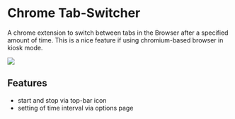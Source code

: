 # Chrome Tab-Switcher
A chrome extension to switch between tabs in the Browser after a specified amount of time. 
This is a nice feature if using chromium-based browser in kiosk mode.

![](https://basti-sk.com/tabswitcher-resources/demo01.gif)

## Features
* start and stop via top-bar icon
* setting of time interval via options page

